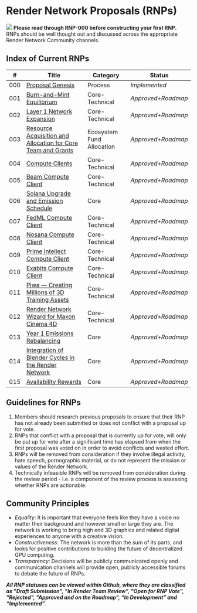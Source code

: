 # Render Network Proposals (RNPs)

![](banner.png)
**Please read through RNP-000 before constructing your first RNP.** RNPs should be well thought out and discussed across the appropriate Render Network Community channels.

## Index of Current RNPs
| # |Title |Category |Status |
|--|--|--|--
|000   |[Proposal Genesis](RNP-000.md)  |Process|*Implemented*
|001|[Burn-and-Mint Equilibrium](RNP-001.md)|Core-Technical|*Approved+Roadmap*
|002|[Layer 1 Network Expansion](RNP-002.md)|Core-Technical|*Approved+Roadmap*
|003|[Resource Acquisition and Allocation for Core Team and Grants](RNP-003.md)|Ecosystem Fund Allocation|*Approved+Roadmap*
|004|[Compute Clients](RNP-004.md)|Core-Technical|*Approved+Roadmap*
|005|[Beam Compute Client](RNP-005.md)|Core-Technical|*Approved+Roadmap*
|006|[Solana Upgrade and Emission Schedule](RNP-006.md)|Core|*Approved+Roadmap*
|007|[FedML Compute Client](RNP-007.md)|Core-Technical|*Approved+Roadmap*
|008|[Nosana Compute Client](RNP-008.md)|Core-Technical|*Approved+Roadmap*
|009|[Prime Intellect Compute Client](RNP-009.md)|Core-Technical|*Approved+Roadmap*
|010|[Exabits Compute Client](RNP-010.md)|Core-Technical|*Approved+Roadmap*
|011|[Piwa — Creating Millions of 3D Training Assets](RNP-011.md)|Core-Technical|*Approved+Roadmap*
|012|[Render Network Wizard for Maxon Cinema 4D](RNP-012.md)|Core-Technical|*Approved+Roadmap*
|013|[Year 1 Emissions Rebalancing](RNP-013.md)|Core|*Approved+Roadmap*
|014|[Integration of Blender Cycles in the Render Network](RNP-014.md)|Core|*Approved+Roadmap*
|015|[Availability Rewards](RNP-015.md)|Core|*Approved+Roadmap*

## Guidelines for RNPs

 1. Members should research previous proposals to ensure that their RNP has not already been submitted or does not conflict with a proposal up for vote.
 2. RNPs that conflict with a proposal that is currently up for vote, will only be put up for vote after a significant time has elapsed from when the first proposal was voted on in order to avoid conflicts and wasted effort.
 3. RNPs will be removed from consideration if they involve illegal activity, hate speech, pornographic material, or do not represent the mission or values of the Render Network.
 4. Technically infeasible RNPs will be removed from consideration during the review period - i.e. a component of the review process is assessing whether RNPs are actionable.

## Community Principles
* *Equality*: It is important that everyone feels like they have a voice no matter their background and however small or large they are. The network is working to bring high end 3D graphics and related digital experiences to anyone with a creative vision.
* *Constructiveness*: The network is more than the sum of its parts, and looks for positive contributions to building the future of decentralized GPU computing.
* *Transparency*: Decisions will be publicly communicated openly and communication channels will provide open, publicly accessible forums to debate the future of RNPs.

***All RNP statuses can be viewed within Github, where they are classified as "Draft Submission", "In Render Team Review", "Open for RNP Vote", "Rejected", "Approved and on the Roadmap", “In Development” and “Implemented”.***
